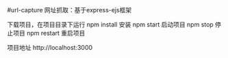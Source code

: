 #url-capture
网址抓取：基于express-ejs框架

下载项目，在项目目录下运行
npm install 安装
npm start 启动项目
npm stop 停止项目
npm restart 重启项目

项目地址  http://localhost:3000
